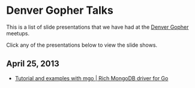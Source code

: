 Denver Gopher Talks
===================

This is a list of slide presentations that we have had at the [Denver Gopher](http://www.meetup.com/Denver-Go-Language-User-Group/) meetups.

Click any of the presentations below to view the slide shows.

April 25, 2013
-------------
- [Tutorial and examples with mgo | Rich MongoDB driver for Go](http://denvergophers.com/2013-04/mgo.slide#1)

